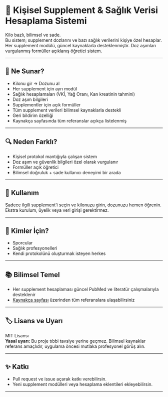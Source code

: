 # 🧠 Kişisel Supplement & Sağlık Verisi Hesaplama Sistemi

Kilo bazlı, bilimsel ve sade.  
Bu sistem; supplement dozlarını ve bazı sağlık verilerini kişiye özel hesaplar. Her supplement modülü, güncel kaynaklarla desteklenmiştir. 
Doz aşımları vurgulanmış formüller açıklanış öğretici sistem.

---

## 🚀 Ne Sunar?

- Kilonu gir → Dozunu al  
- Her supplement için ayrı modül  
- Sağlık hesaplamaları (VKİ, Yağ Oranı, Kan kreatinin tahmini)
- Doz aşım bilgileri
- Supplementler için açık formüller 
- Tüm supplement verileri bilimsel kaynaklarla destekli
- Geri bildirim özelliği 
- Kaynakça sayfasında tüm referanslar açıkça listelenmiş

---

## 🔍 Neden Farklı?
  
- Kişisel protokol mantığıyla çalışan sistem
- Doz aşım ve güvenlik bilgileri özel olarak vurgulanır
- Formüller açık öğretici
- Bilimsel doğruluk + sade kullanıcı deneyimi bir arada

---

## 📲 Kullanım

Sadece ilgili supplement’i seçin ve kilonuzu girin, dozunuzu hemen öğrenin. Ekstra kurulum, üyelik veya veri girişi gerektirmez.

---

## 🧪 Kimler İçin?

- Sporcular  
- Sağlık profesyonelleri  
- Kendi protokolünü oluşturmak isteyen herkes  

---

## 📚 Bilimsel Temel

- Her supplement hesaplaması güncel PubMed ve literatür çalışmalarıyla desteklenir  
- [Kaynakça sayfası](https://drcremaster.github.io/Kisisel-Supplement-Doz-Hesaplama/kaynakca.html) üzerinden tüm referanslara ulaşabilirsiniz

---

## 🏷️ Lisans ve Uyarı

MIT Lisansı  
**Yasal uyarı:** Bu proje tıbbi tavsiye yerine geçmez. Bilimsel kaynaklar referans amaçlıdır, uygulama öncesi mutlaka profesyonel görüş alın.

---

## ✨ Katkı

- Pull request ve issue açarak katkı verebilirsin.
- Yeni supplement modülleri veya hesaplama eklentileri ekleyebilirsin.

---
